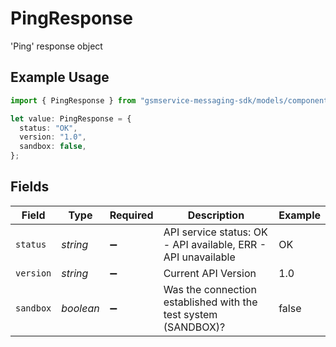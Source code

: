# PingResponse

'Ping' response object

## Example Usage

```typescript
import { PingResponse } from "gsmservice-messaging-sdk/models/components";

let value: PingResponse = {
  status: "OK",
  version: "1.0",
  sandbox: false,
};
```

## Fields

| Field                                                          | Type                                                           | Required                                                       | Description                                                    | Example                                                        |
| -------------------------------------------------------------- | -------------------------------------------------------------- | -------------------------------------------------------------- | -------------------------------------------------------------- | -------------------------------------------------------------- |
| `status`                                                       | *string*                                                       | :heavy_minus_sign:                                             | API service status: OK - API available, ERR - API unavailable  | OK                                                             |
| `version`                                                      | *string*                                                       | :heavy_minus_sign:                                             | Current API Version                                            | 1.0                                                            |
| `sandbox`                                                      | *boolean*                                                      | :heavy_minus_sign:                                             | Was the connection established with the test system (SANDBOX)? | false                                                          |